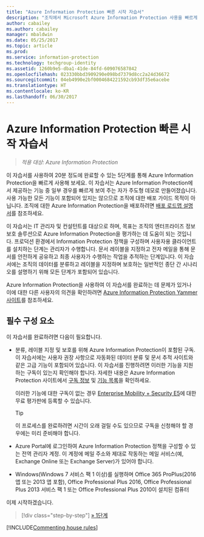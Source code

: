 ```yaml
---
title: "Azure Information Protection 빠른 시작 자습서"
description: "조직에서 Microsoft Azure Information Protection 사용을 빠르게 시작하는 방법을 확인할 수 있는 20분 정도의 소개 자습서입니다."
author: cabailey
ms.author: cabailey
manager: mbaldwin
ms.date: 05/25/2017
ms.topic: article
ms.prod: 
ms.service: information-protection
ms.technology: techgroup-identity
ms.assetid: 1260b9e5-dba1-41de-84fd-609076587842
ms.openlocfilehash: 023330bbd3909290e098bd7379d8cc2a24d36672
ms.sourcegitcommit: 04eb4990e2bf0004684221592cb93df35e6acebe
ms.translationtype: HT
ms.contentlocale: ko-KR
ms.lasthandoff: 06/30/2017
---
```

# Azure Information Protection 빠른 시작 자습서
<a id="quick-start-tutorial-for-azure-information-protection" class="xliff"></a> 

>*적용 대상: Azure Information Protection*

이 자습서를 사용하여 20분 정도에 완료할 수 있는 5단계를 통해 Azure Information Protection을 빠르게 사용해 보세요. 이 자습서는 Azure Information Protection에서 제공하는 기능 중 일부 경우를 빠르게 보여 주는 자가 주도형 데모로 만들어졌습니다. 사용 가능한 모든 기능이 포함되어 있지는 않으므로 조직에 대한 배포 가이드 목적이 아닙니다. 조직에 대한 Azure Information Protection을 배포하려면 [배포 로드맵 설명서](../plan-design/deployment-roadmap.md)를 참조하세요. 

이 자습서는 IT 관리자 및 컨설턴트를 대상으로 하며, 목표는 조직의 엔터프라이즈 정보 보호 솔루션으로 Azure Information Protection을 평가하는 데 도움이 되는 것입니다. 프로덕션 환경에서 Information Protection 정책을 구성하며 사용자용 클라이언트를 설치하는 단계는 관리자가 수행합니다. 문서 레이블을 지정하고 전자 메일을 통해 문서를 안전하게 공유하고 최종 사용자가 수행하는 작업을 추적하는 단계입니다. 이 자습서에는 조직의 데이터를 분류하고 레이블을 지정하며 보호하는 일반적인 종단 간 시나리오를 설명하기 위해 모든 단계가 포함되어 있습니다. 

Azure Information Protection을 사용하여 이 자습서를 완료하는 데 문제가 있거나 이에 대한 다른 사용자의 의견을 확인하려면 [Azure Information Protection Yammer 사이트](https://www.yammer.com/askipteam/#/threads/inGroup?type=in_group&feedId=8652489&view=all)를 참조하세요.

## 필수 구성 요소
<a id="prerequisites" class="xliff"></a> 
이 자습서를 완료하려면 다음이 필요합니다.

- 분류, 레이블 지정 및 보호를 위해 Azure Information Protection이 포함된 구독. 이 자습서에는 사용자 권장 사항으로 자동화된 데이터 분류 및 문서 추적 사이트와 같은 고급 기능이 포함되어 있습니다. 이 자습서를 진행하려면 이러한 기능을 지원하는 구독이 있는지 확인해야 합니다. 자세한 내용은 Azure Information Protection 사이트에서 [구독 정보](https://www.microsoft.com/cloud-platform/azure-information-protection-pricing) 및 [기능 목록](https://www.microsoft.com/cloud-platform/azure-information-protection-features)을 확인하세요.
    
    이러한 기능에 대한 구독이 없는 경우 [Enterprise Mobility + Security E5](https://portal.office.com/Signup/Signup.aspx?OfferId=87dd2714-d452-48a0-a809-d2f58c4f68b7)에 대한 무료 평가판에 등록할 수 있습니다.
    
  > [!TIP] 
  > 이 프로세스를 완료하려면 시간이 오래 걸릴 수도 있으므로 구독을 신청해야 할 경우에는 미리 준비해야 합니다.

- Azure Portal에 로그인하여 Azure Information Protection 정책을 구성할 수 있는 전역 관리자 계정. 이 계정에 메일 주소와 제대로 작동하는 메일 서비스(예, Exchange Online 또는 Exchange Server)가 있어야 합니다.

- Windows(Windows 7 서비스 팩 1 이상)를 실행하며 Office 365 ProPlus(2016 앱 또는 2013 앱 포함), Office Professional Plus 2016, Office Professional Plus 2013 서비스 팩 1 또는 Office Professional Plus 2010이 설치된 컴퓨터 

이제 시작하겠습니다.

>[!div class="step-by-step"]
[&#187; 1단계](infoprotect-tutorial-step1.md)

[!INCLUDE[Commenting house rules](../includes/houserules.md)]

